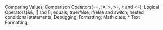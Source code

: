 Comparing Values;
    Comparison Operators(==, !=, >, >=, < and <=);
    Logical Operators(&&, || and !);
    equals;
    true/false;
    if/else and switch;
    nested conditional statements;
    Debugging;
    Formatting;
    Math class;
    * Text Formatting;

